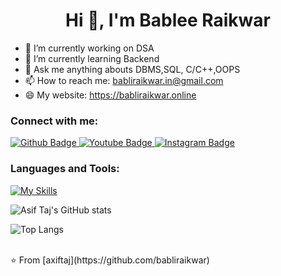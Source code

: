  <h1 align="center">Hi 👋, I'm Bablee Raikwar</h1>

- 🔭 I’m currently working on DSA
- 🌱 I’m currently learning Backend
- 💬 Ask me anything abouts DBMS,SQL, C/C++,OOPS
- 📫 How to reach me: babliraikwar.in@gmail.com
- 😄 My website: https://babliraikwar.online  
### Connect with me:
<div id="badges">
  <a href="https://github.com/babliraikwar">
    <img src="https://img.shields.io/badge/Github-white?style=for-the-badge&logo=Github&logoColor=black" alt="Github Badge"/>
  </a>
  <a href="https://www.youtube.com/channel/babliraikwar890">
    <img src="https://img.shields.io/badge/YouTube-red?style=for-the-badge&logo=youtube&logoColor=white" alt="Youtube Badge"/>
  </a>
   <a href="https://www.instagram.com/Engineergirl2023">
    <img src="https://img.shields.io/badge/Instagram-purple?style=for-the-badge&logo=instagram&logoColor=white" alt="Instagram Badge"/>
  </a>

   
</div>

### Languages and Tools:
[![My Skills](https://skillicons.dev/icons?i=c,cpp,html,css,js,figma,bootsrap)](https://skillicons.dev)

![Asif Taj's GitHub stats](https://github-readme-stats.vercel.app/api?username=babliraikwar&show_icons=true&theme=dark)

![Top Langs](https://github-readme-stats.vercel.app/api/top-langs/?username=babliraikwar&theme=dark)


<br>
⭐️ From [axiftaj](https://github.com/babliraikwar)
